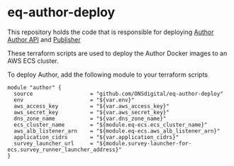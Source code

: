 # eq-author-deploy

This repository holds the code that is responsible for deploying [Author](https://github.com/ONSdigital/eq-author) [Author API](https://github.com/ONSdigital/eq-author-api) and [Publisher](https://github.com/ONSdigital/eq-publisher)

These terraform scripts are used to deploy the Author Docker images to an AWS ECS cluster.

To deploy Author, add the following module to your terraform scripts

```
module "author" {
  source                  = "github.com/ONSdigital/eq-author-deploy"
  env                     = "${var.env}"
  aws_access_key          = "${var.aws_access_key}"
  aws_secret_key          = "${var.aws_secret_key}"
  dns_zone_name           = "${var.dns_zone_name}"
  ecs_cluster_name        = "${module.eq-ecs.ecs_cluster_name}"
  aws_alb_listener_arn    = "${module.eq-ecs.aws_alb_listener_arn}"
  application_cidrs       = "${var.application_cidrs}"
  survey_launcher_url     = "${module.survey-launcher-for-ecs.survey_runner_launcher_address}"
}
```
